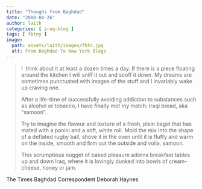 ```yaml
---
title: "Thoughs from Baghdad"
date: "2008-04-26"
author: laith
categories: [ iraq-blog ]
tags: [ fbtny ]
image:
  path: assets/laith/images/fbtn.jpg
  alt: From Baghdad To New York Blogs
---
```


> I  think about it at least a dozen times a day. If there is a piece floating around the kitchen I will sniff it out and scoff it down. My dreams are sometimes punctuated with images of the stuff and I invariably wake up craving one.
> 
> After a life-time of successfully avoiding addiction to substances such as alcohol or tobacco, I have finally met my match: Iraqi bread, aka “samoon”.
> 
> Try to imagine the flavour and texture of a fresh, plain bagel that has mated with a panini and a soft, white roll. Mold the mix into the shape of a deflated rugby ball, shove it in the oven until it is fluffy and warm on the inside, smooth and firm out the outside and voila, samoon.
> 
> This scrumptious nugget of baked pleasure adorns breakfast tables up and down Iraq, where it is lovingly dunked into bowls of cream-cheese, honey or jam.

The Times Baghdad Correspondent Deborah Haynes
